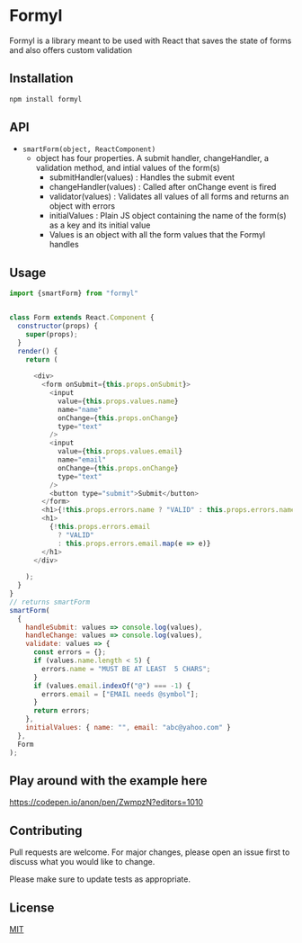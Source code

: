 # Formyl

Formyl is a library meant to be used with React that saves the state of forms and also offers custom validation

## Installation

```bash
npm install formyl
```

## API

* ```smartForm(object, ReactComponent)```
    * object has four properties. A submit handler, changeHandler, a validation method, and intial values of the form(s)
        * submitHandler(values) : Handles the submit event
        * changeHandler(values) : Called after onChange event is fired
        * validator(values) : Validates all values of all forms and returns an object with errors
        * initialValues : Plain JS object containing the name of the form(s) as a key and its initial value
        * Values is an object with all the form values that the Formyl handles

## Usage

```javascript
import {smartForm} from "formyl"


class Form extends React.Component {
  constructor(props) {
    super(props);
  }
  render() {
    return (
      
      <div>
        <form onSubmit={this.props.onSubmit}>
          <input
            value={this.props.values.name}
            name="name"
            onChange={this.props.onChange}
            type="text"
          />
          <input
            value={this.props.values.email}
            name="email"
            onChange={this.props.onChange}
            type="text"
          />
          <button type="submit">Submit</button>
        </form>
        <h1>{!this.props.errors.name ? "VALID" : this.props.errors.name}</h1>
        <h1>
          {!this.props.errors.email
            ? "VALID"
            : this.props.errors.email.map(e => e)}
        </h1>
      </div>
     
    );
  }
}
// returns smartForm
smartForm(
  {
    handleSubmit: values => console.log(values),
    handleChange: values => console.log(values),
    validate: values => {
      const errors = {};
      if (values.name.length < 5) {
        errors.name = "MUST BE AT LEAST  5 CHARS";
      }
      if (values.email.indexOf("@") === -1) {
        errors.email = ["EMAIL needs @symbol"];
      }
      return errors;
    },
    initialValues: { name: "", email: "abc@yahoo.com" }
  },
  Form
);


```
## Play around with the example here
https://codepen.io/anon/pen/ZwmpzN?editors=1010

## Contributing
Pull requests are welcome. For major changes, please open an issue first to discuss what you would like to change.

Please make sure to update tests as appropriate.

## License
[MIT](https://choosealicense.com/licenses/mit/)
